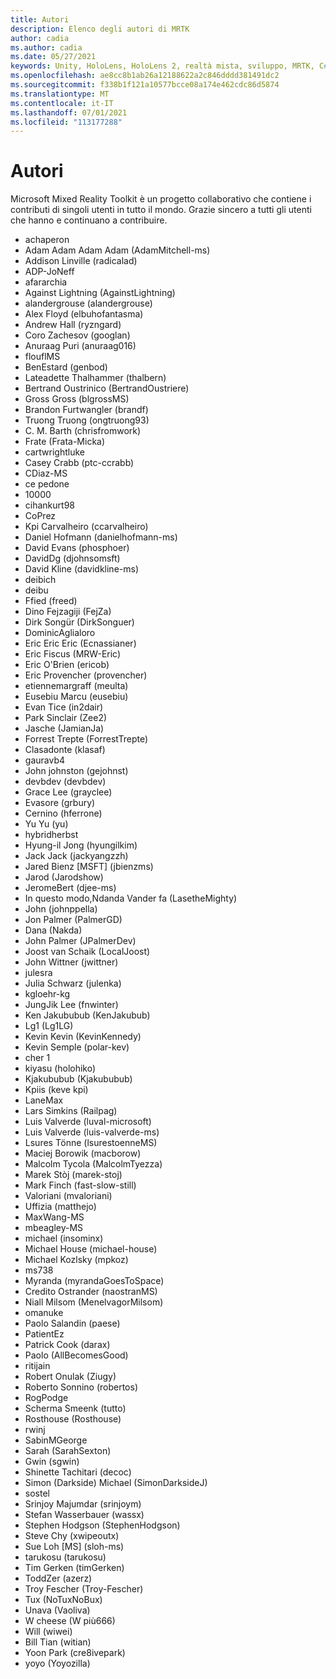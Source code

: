 ```yaml
---
title: Autori
description: Elenco degli autori di MRTK
author: cadia
ms.author: cadia
ms.date: 05/27/2021
keywords: Unity, HoloLens, HoloLens 2, realtà mista, sviluppo, MRTK, C#, collaboratori, Community
ms.openlocfilehash: ae8cc8b1ab26a12188622a2c846dddd381491dc2
ms.sourcegitcommit: f338b1f121a10577bcce08a174e462cdc86d5874
ms.translationtype: MT
ms.contentlocale: it-IT
ms.lasthandoff: 07/01/2021
ms.locfileid: "113177288"
---
```

# <a name="authors"></a>Autori

Microsoft Mixed Reality Toolkit è un progetto collaborativo che contiene i contributi di singoli utenti in tutto il mondo. Grazie sincero a tutti gli utenti che hanno e continuano a contribuire.

- achaperon
- Adam Adam Adam Adam (AdamMitchell-ms)
- Addison Linville (radicalad)
- ADP-JoNeff
- afararchia
- Against Lightning (AgainstLightning)
- alandergrouse (alandergrouse)
- Alex Floyd (elbuhofantasma)
- Andrew Hall (ryzngard)
- Coro Zachesov (googlan)
- Anuraag Puri (anuraag016)
- flouflMS
- BenEstard (genbod)
- Lateadette Thalhammer (thalbern)
- Bertrand Oustrinico (BertrandOustriere)
- Gross Gross (blgrossMS)
- Brandon Furtwangler (brandf)
- Truong Truong (ongtruong93)
- C. M. Barth (chrisfromwork)
- Frate (Frata-Micka)
- cartwrightluke
- Casey Crabb (ptc-ccrabb)
- CDiaz-MS
- ce pedone
- 10000
- cihankurt98
- CoPrez
- Kpi Carvalheiro (ccarvalheiro)
- Daniel Hofmann (danielhofmann-ms)
- David Evans (phosphoer)
- DavidDg (djohnsomsft)
- David Kline (davidkline-ms)
- deibich
- deibu
- Ffied (freed)
- Dino Fejzagiji (FejZa)
- Dirk Songür (DirkSonguer)
- DominicAglialoro
- Eric Eric Eric (Ecnassianer)
- Eric Fiscus (MRW-Eric)
- Eric O'Brien (ericob)
- Eric Provencher (provencher)
- etiennemargraff (meulta)
- Eusebiu Marcu (eusebiu)
- Evan Tice (in2dair)
- Park Sinclair (Zee2)
- Jasche (JamianJa)
- Forrest Trepte (ForrestTrepte)
- Clasadonte (klasaf)
- gauravb4
- John johnston (gejohnst)
- devbdev (devbdev)
- Grace Lee (grayclee)
- Evasore (grbury)
- Cernino (hferrone)
- Yu Yu (yu)
- hybridherbst
- Hyung-il Jong (hyungilkim)
- Jack Jack (jackyangzzh)
- Jared Bienz [MSFT] (jbienzms)
- Jarod (Jarodshow)
- JeromeBert (djee-ms)
- In questo modo,Ndanda Vander fa (LasetheMighty)
- John (johnppella)
- Jon Palmer (PalmerGD)
- Dana (Nakda)
- John Palmer (JPalmerDev)
- Joost van Schaik (LocalJoost)
- John Wittner (jwittner)
- julesra
- Julia Schwarz (julenka)
- kgloehr-kg
- JungJik Lee (fnwinter)
- Ken Jakububub (KenJakubub)
- Lg1 (Lg1LG)
- Kevin Kevin (KevinKennedy)
- Kevin Semple (polar-kev)
- cher 1
- kiyasu (holohiko)
- Kjakububub (Kjakububub)
- Kpiis (keve kpi)
- LaneMax
- Lars Simkins (Railpag)
- Luis Valverde (luval-microsoft)
- Luis Valverde (luis-valverde-ms)
- Lsures Tönne (lsurestoenneMS)
- Maciej Borowik (macborow)
- Malcolm Tycola (MalcolmTyezza)
- Marek Stòj (marek-stoj)
- Mark Finch (fast-slow-still)
- Valoriani (mvaloriani)
- Uffizia (matthejo)
- MaxWang-MS
- mbeagley-MS
- michael (insominx)
- Michael House (michael-house)
- Michael Kozlsky (mpkoz)
- ms738
- Myranda (myrandaGoesToSpace)
- Credito Ostrander (naostranMS)
- Niall Milsom (MenelvagorMilsom)
- omanuke
- Paolo Salandin (paese)
- PatientEz
- Patrick Cook (darax)
- Paolo (AllBecomesGood)
- ritijain
- Robert Onulak (Ziugy)
- Roberto Sonnino (robertos)
- RogPodge
- Scherma Smeenk (tutto)
- Rosthouse (Rosthouse)
- rwinj
- SabinMGeorge
- Sarah (SarahSexton)
- Gwin (sgwin)
- Shinette Tachitari (decoc)
- Simon (Darkside) Michael (SimonDarksideJ)
- sostel
- Srinjoy Majumdar (srinjoym)
- Stefan Wasserbauer (wassx)
- Stephen Hodgson (StephenHodgson)
- Steve Chy (xwipeoutx)
- Sue Loh [MS] (sloh-ms)
- tarukosu (tarukosu)
- Tim Gerken (timGerken)
- ToddZer (azerz)
- Troy Fescher (Troy-Fescher)
- Tux (NoTuxNoBux)
- Unava (Vaoliva)
- W cheese (W più666)
- Will (wiwei)
- Bill Tian (witian)
- Yoon Park (cre8ivepark)
- yoyo (Yoyozilla)
